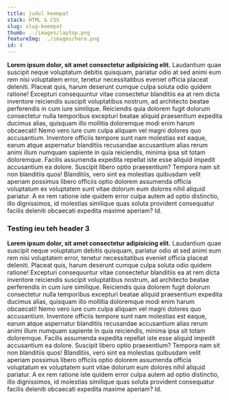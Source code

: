 ```yaml
---
title: judul keempat
stack: HTML & CSS
slug: slug-keempat
thumb: ../images/laptop.png
featureImg: ../images/hero.png
id: 4
---
```


**Lorem ipsum dolor, sit amet consectetur adipisicing elit.** Laudantium quae suscipit neque voluptatum debitis quisquam, pariatur odio at sed animi eum rem nisi voluptatem error, tenetur necessitatibus eveniet officia placeat deleniti. Placeat quis, harum deserunt cumque culpa soluta odio quidem ratione! Excepturi consequuntur vitae consectetur blanditiis ea at rem dicta inventore reiciendis suscipit voluptatibus nostrum, ad architecto beatae perferendis in cum iure similique. Reiciendis quia dolorem fugit dolorum consectetur nulla temporibus excepturi beatae aliquid praesentium expedita ducimus alias, quisquam illo mollitia doloremque modi enim harum obcaecati! Nemo vero iure cum culpa aliquam vel magni dolores quo accusantium. Inventore officiis tempore sunt nam molestias est eaque, earum atque aspernatur blanditiis recusandae accusantium alias rerum animi illum numquam sapiente in quia reiciendis, minima ipsa sit totam doloremque. Facilis assumenda expedita repellat iste esse aliquid impedit accusantium ea dolore. Suscipit libero optio praesentium? Tempora nam sit non blanditiis quos! Blanditiis, vero sint ea molestias quibusdam velit aperiam possimus libero officiis optio dolorem assumenda officia voluptatum ex voluptatem sunt vitae dolorum eum dolores nihil aliquid pariatur. A ex rem ratione iste quidem error culpa autem ad optio distinctio, illo dignissimos, id molestias similique quas soluta provident consequatur facilis deleniti obcaecati expedita maxime aperiam? Id.

### Testing ieu teh header 3

**Lorem ipsum dolor, sit amet consectetur adipisicing elit.** Laudantium quae suscipit neque voluptatum debitis quisquam, pariatur odio at sed animi eum rem nisi voluptatem error, tenetur necessitatibus eveniet officia placeat deleniti. Placeat quis, harum deserunt cumque culpa soluta odio quidem ratione! Excepturi consequuntur vitae consectetur blanditiis ea at rem dicta inventore reiciendis suscipit voluptatibus nostrum, ad architecto beatae perferendis in cum iure similique. Reiciendis quia dolorem fugit dolorum consectetur nulla temporibus excepturi beatae aliquid praesentium expedita ducimus alias, quisquam illo mollitia doloremque modi enim harum obcaecati! Nemo vero iure cum culpa aliquam vel magni dolores quo accusantium. Inventore officiis tempore sunt nam molestias est eaque, earum atque aspernatur blanditiis recusandae accusantium alias rerum animi illum numquam sapiente in quia reiciendis, minima ipsa sit totam doloremque. Facilis assumenda expedita repellat iste esse aliquid impedit accusantium ea dolore. Suscipit libero optio praesentium? Tempora nam sit non blanditiis quos! Blanditiis, vero sint ea molestias quibusdam velit aperiam possimus libero officiis optio dolorem assumenda officia voluptatum ex voluptatem sunt vitae dolorum eum dolores nihil aliquid pariatur. A ex rem ratione iste quidem error culpa autem ad optio distinctio, illo dignissimos, id molestias similique quas soluta provident consequatur facilis deleniti obcaecati expedita maxime aperiam? Id.